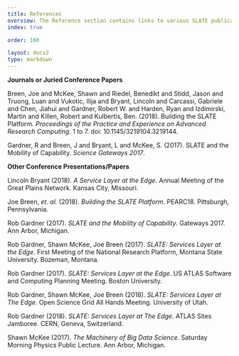 ```yaml
---
title: References
overview: The Reference section contains links to various SLATE publications and presentations, as well as descriptions to how SLATE fits within the contexts of other major initiatives and design patterns.
index: true

order: 100

layout: docs2
type: markdown
---
```


<strong>Journals or Juried Conference Papers</strong>

<p>Breen, Joe and McKee, Shawn and Riedel, Benedikt and Stidd, Jason and Truong, Luan and Vukotic, Ilija and Bryant, Lincoln and Carcassi, Gabriele and Chen, Jiahui and Gardner, Robert W. and Harden, Ryan and Izdimirski, Martin and Killen, Robert and Kulbertis, Ben. (2018). Building the SLATE Platform. <i>Proceedings of the Practice and Experience on Advanced Research Computing</i>. 1 to 7. doi: 10.1145/3219104.3219144.</p>

<p>Gardner, R and Breen, J and Bryant, L and McKee, S. (2017). SLATE and the Mobility of Capability. <i>Science Gateways 2017</i>.</p>

<strong>Other Conference Presentations/Papers</strong>

<p>Lincoln Bryant (2018). <i>A Service Layer at the Edge</i>. Annual Meeting of the Great Plains Network. Kansas City, MIssouri.</p>

<p>Joe Breen, <i>et. al.</i> (2018). <i>Building the SLATE Platform</i>. PEARC18. Pittsburgh, Pennsylvania.</p>

<p>Rob Gardner (2017). <i>SLATE and the Mobility of Capability</i>. Gateways 2017. Ann Arbor, Michigan.</p>

<p>Rob Gardner, Shawn McKee, Joe Breen (2017). <i>SLATE: Services Layer at the Edge</i>. First Meeting of the National Research Platform, Montana State University. Bozeman, Montana.</p>

<p>Rob Gardner (2017). <i>SLATE: Services Layer at the Edge</i>. US ATLAS Software and Computing Planning Meeting. Boston University.</p>

<p>Rob Gardner, Shawn McKee, Joe Breen (2018). <i>SLATE: Services Layer at The Edge</i>. Open Science Grid All Hands Meeting. University of Utah.</p>

<p>Rob Gardner (2018). <i>SLATE: Services Layer at The Edge</i>. ATLAS Sites Jamboree. CERN, Geneva, Switzerland.</p>

<p>Shawn McKee (2017). <i>The Machinery of Big Data Science</i>. Saturday Morning Physics Public Lecture. Ann Arbor, Michigan.</p>
